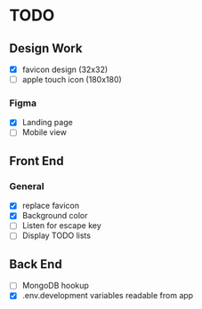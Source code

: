 # TODO

## Design Work
- [x] favicon design    (32x32)
- [ ] apple touch icon  (180x180)

### Figma
- [x] Landing page
- [ ] Mobile view

## Front End
### General
- [x] replace favicon
- [x] Background color
- [ ] Listen for escape key
- [ ] Display TODO lists

## Back End
- [ ] MongoDB hookup
- [x] .env.development variables readable from app
